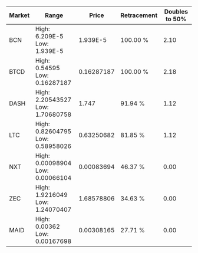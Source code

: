 | Market | Range | Price| Retracement | Doubles to 50% |
| --- | --- | --- | --- | --- |
| BCN | High: 6.209E-5<br />Low: 1.939E-5 | 1.939E-5 | 100.00 % | 2.10 |
| BTCD | High: 0.54595<br />Low: 0.16287187 | 0.16287187 | 100.00 % | 2.18 |
| DASH | High: 2.20543527<br />Low: 1.70680758 | 1.747 | 91.94 % | 1.12 |
| LTC | High: 0.82604795<br />Low: 0.58958026 | 0.63250682 | 81.85 % | 1.12 |
| NXT | High: 0.00098904<br />Low: 0.00066104 | 0.00083694 | 46.37 % | 0.00 |
| ZEC | High: 1.9216049<br />Low: 1.24070407 | 1.68578806 | 34.63 % | 0.00 |
| MAID | High: 0.00362<br />Low: 0.00167698 | 0.00308165 | 27.71 % | 0.00 |
